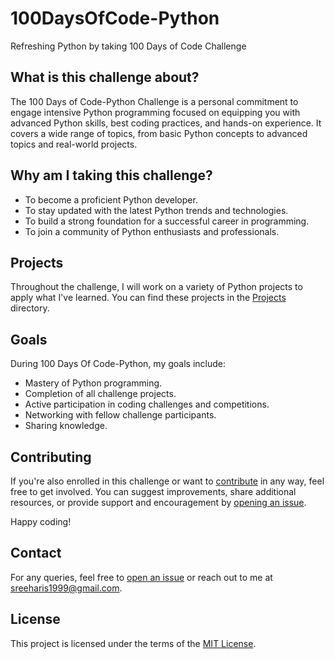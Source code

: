 # 100DaysOfCode-Python

 Refreshing Python by taking 100 Days of Code Challenge

## What is this challenge about?

The 100 Days of Code-Python Challenge is a personal commitment to engage intensive Python programming focused on equipping you with advanced Python skills, best coding practices, and hands-on experience. It covers a wide range of topics, from basic Python concepts to advanced topics and real-world projects.

## Why am I taking this challenge?

- To become a proficient Python developer.
- To stay updated with the latest Python trends and technologies.
- To build a strong foundation for a successful career in programming.
- To join a community of Python enthusiasts and professionals.

## Projects

Throughout the challenge, I will work on a variety of Python projects to apply what I've learned. You can find these projects in the [Projects](https://github.com/sree-hari-s/100DaysOfCode-Python/tree/main/Projects) directory.

## Goals

During 100 Days Of Code-Python, my goals include:

- Mastery of Python programming.
- Completion of all challenge projects.
- Active participation in coding challenges and competitions.
- Networking with fellow challenge participants.
- Sharing knowledge.

## Contributing

If you're also enrolled in this challenge or want to [contribute](CONTRIBUTING) in any way, feel free to get involved. You can suggest improvements, share additional resources, or provide support and encouragement by [opening an issue](https://github.com/sree-hari-s/100DaysOfCode-Python/issues).

Happy coding!

## Contact

For any queries, feel free to [open an issue](https://github.com/sree-hari-s/100DaysOfCode-Python/issues) or reach out to me at [sreeharis1999@gmail.com](mailto:sreeharis1999@gmail.com).

## License

This project is licensed under the terms of the [MIT License](LICENSE).
